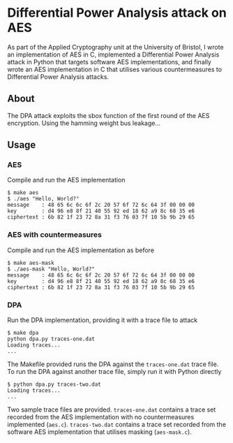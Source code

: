 # Differential Power Analysis attack on AES

As part of the Applied Cryptography unit at the University of Bristol, I wrote an implementation of AES in C, implemented a Differential Power Analysis attack in Python that targets software AES implementations, and finally wrote an AES implementation in C that utilises various countermeasures to Differential Power Analysis attacks.

## About

The DPA attack exploits the sbox function of the first round of the AES encryption. Using the hamming weight bus leakage...

## Usage

### AES

Compile and run the AES implementation

```
$ make aes
$ ./aes "Hello, World?"
message    : 48 65 6c 6c 6f 2c 20 57 6f 72 6c 64 3f 00 00 00
key        : d4 96 e8 8f 21 40 55 92 ed 18 62 a9 8c 68 35 e6
ciphertext : 6b 82 1f 23 72 8a 31 f3 76 03 7f 10 5b 9b 29 65
```

### AES with countermeasures

Compile and run the AES implementation as before

```
$ make aes-mask
$ ./aes-mask "Hello, World?"
message    : 48 65 6c 6c 6f 2c 20 57 6f 72 6c 64 3f 00 00 00
key        : d4 96 e8 8f 21 40 55 92 ed 18 62 a9 8c 68 35 e6
ciphertext : 6b 82 1f 23 72 8a 31 f3 76 03 7f 10 5b 9b 29 65
```

### DPA

Run the DPA implementation, providing it with a trace file to attack

```
$ make dpa
python dpa.py traces-one.dat
Loading traces...
...
```

The Makefile provided runs the DPA against the `traces-one.dat` trace file. To run the DPA against another trace file, simply run it with Python directly

```
$ python dpa.py traces-two.dat
Loading traces...
...
```

Two sample trace files are provided. `traces-one.dat` contains a trace set recorded from the AES implementation with no countermeasures implemented (`aes.c`). `traces-two.dat` contains a trace set recorded from the software AES implementation that utilises masking (`aes-mask.c`).
